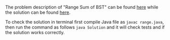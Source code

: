 The problem description of "Range Sum of BST" can be found [here](https://leetcode.com/problems/range-sum-of-bst/description/) while the solution can be found [here](https://github.com/aurimas13/Solutions-To-Problems/blob/main/LeetCode/Java%20Solutions/Reconstruct%20Itinerary/range.java).

To check the solution in terminal first compile Java file as `javac range.java`, then run the command as follows `java Solution` and it will check tests and if the solution works correctly.
